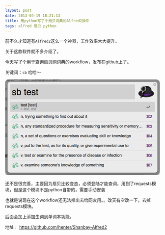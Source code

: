 ```yaml
---
layout: post
date: 2013-04-19 18:21:13
title: 用python写了个扇贝词典的Alfred2插件
tags: alfred 扇贝 python
---
```


前不久才知道有`Alfred2`这么一个神器，工作效率大大提升。

关于这款软件就不多介绍了。

今天写了个用于查询扇贝网词典的workflow，发布在github上了。

关键词：`sb` 哈哈～

![demo](/pic/shanbay-alfred-demo.png)

还不是很完善，主要因为扇贝比较变态，必须登陆才能查词，用到了requests模块，但是这个模块不是python自带的，需要手动安装

也就是说现在这个workflow还无法推出去给网友用。。改天有空改一下，去掉requests模块。


后面会加上添加生词到单词本功能。

地址：
<https://github.com/henter/Shanbay-Alfred2>


